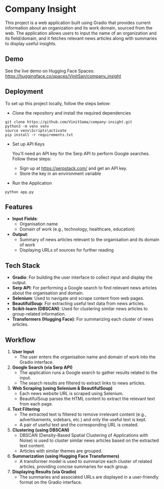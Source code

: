 
# Company Insight

This project is a web application built using Gradio that provides current information about an organization and its work domain, sourced from the web. The application allows users to input the name of an organization and its field/domain, and it fetches relevant news articles along with summaries to display useful insights.

## Demo

See the live demo on Hugging Face Spaces:
    https://huggingface.co/spaces/VinitSan/company_insight



## Deployment

To set up this project locally, follow the steps below:

- Clone the repository and install the required dependencies

```windows
git clone https://github.com/VinitSama/company-insight.git
python3 -m venv venv
source venv\Scripts\activate
pip install -r requirements.txt
```
- Set up API Keys

    You'll need an API key for the Serp API to perform Google searches. Follow these steps:

    - Sign up at https://serpstack.com/ and get an API key.
    - Store the key in an environment variable
- Run the Application
```windows
python app.py
```

## Features

- **Input Fields**:
    - Organisation name
    - Domain of work (e.g., technology, healthcare, education)
- **Output**:
    - Summary of news articles relevant to the organisation and its domain of work
    - Displaying URLs of sources for further reading
## Tech Stack

- **Gradio**: For building the user interface to collect input and display the output.
- **Serp API**: For performing a Google search to find relevant news articles about the organisation and domain.
- **Selenium**: Used to navigate and scrape content from web pages.
- **BeautifulSoup**: For extracting useful text data from news articles.
- **Scikit-learn (DBSCAN)**: Used for clustering similar news articles to group-related information.
- **Transformers (Hugging Face)**: For summarizing each cluster of news articles.

## Workflow
1. **User Input**
    - The user enters the organisation name and domain of work into the Gradio interface.
2. **Google Search (via Serp API)**
    - The application runs a Google search to gather results related to the input.
    - The search results are filtered to extract links to news articles.
3. **Web Scraping (using Selenium & BeautifulSoup)**
    - Each news website URL is scraped using Selenium.
    - BeautifulSoup parses the HTML content to extract the relevant text from each page.
4. **Text Filtering**
    - The extracted text is filtered to remove irrelevant content (e.g., advertisements, sidebars, etc.) and only the useful text is kept.
    - A pair of useful text and the corresponding URL is created.
5. **Clustering (using DBSCAN)**
    - DBSCAN (Density-Based Spatial Clustering of Applications with Noise) is used to cluster similar news articles based on the extracted text content.
    - Articles with similar themes are grouped.
6. **Summarization (using Hugging Face Transformers)**
    - A transformer model is used to summarize each cluster of related articles, providing concise summaries for each group.
7. **Displaying Results (via Gradio)**
    - The summaries and associated URLs are displayed in a user-friendly format on the Gradio interface.
